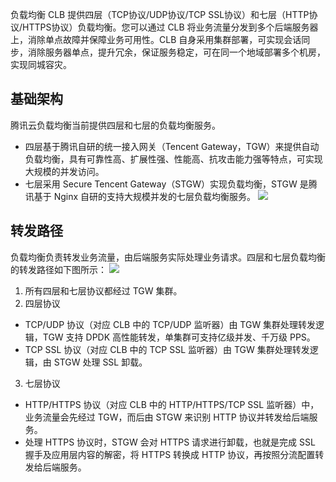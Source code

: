 负载均衡 CLB 提供四层（TCP协议/UDP协议/TCP SSL协议）和七层（HTTP协议/HTTPS协议）负载均衡。您可以通过 CLB 将业务流量分发到多个后端服务器上，消除单点故障并保障业务可用性。CLB 自身采用集群部署，可实现会话同步，消除服务器单点，提升冗余，保证服务稳定，可在同一个地域部署多个机房，实现同城容灾。

## 基础架构
腾讯云负载均衡当前提供四层和七层的负载均衡服务。
- 四层基于腾讯自研的统一接入网关（Tencent Gateway，TGW）来提供自动负载均衡，具有可靠性高、扩展性强、性能高、抗攻击能力强等特点，可实现大规模的并发访问。
- 七层采用 Secure Tencent Gateway（STGW）实现负载均衡，STGW 是腾讯基于 Nginx 自研的支持大规模并发的七层负载均衡服务。
![](https://main.qcloudimg.com/raw/b2bbbd641a6a1d5793c8e45cb22a2066.png)

## 转发路径
负载均衡负责转发业务流量，由后端服务实际处理业务请求。四层和七层负载均衡的转发路径如下图所示：
![](https://main.qcloudimg.com/raw/188179d44c7d8f8227615060d75670e1.png)
1. 所有四层和七层协议都经过 TGW 集群。
2. 四层协议
 - TCP/UDP 协议（对应 CLB 中的 TCP/UDP 监听器）由 TGW 集群处理转发逻辑，TGW 支持 DPDK 高性能转发，单集群可支持亿级并发、千万级 PPS。
 - TCP SSL 协议（对应 CLB 中的 TCP SSL 监听器）由 TGW 集群处理转发逻辑，由 STGW 处理 SSL 卸载。
3. 七层协议
 - HTTP/HTTPS 协议（对应 CLB 中的 HTTP/HTTPS/TCP SSL 监听器）中，业务流量会先经过 TGW，而后由 STGW 来识别 HTTP 协议并转发给后端服务。
 - 处理 HTTPS 协议时，STGW 会对 HTTPS 请求进行卸载，也就是完成 SSL 握手及应用层内容的解密，将 HTTPS 转换成 HTTP 协议，再按照分流配置转发给后端服务。
